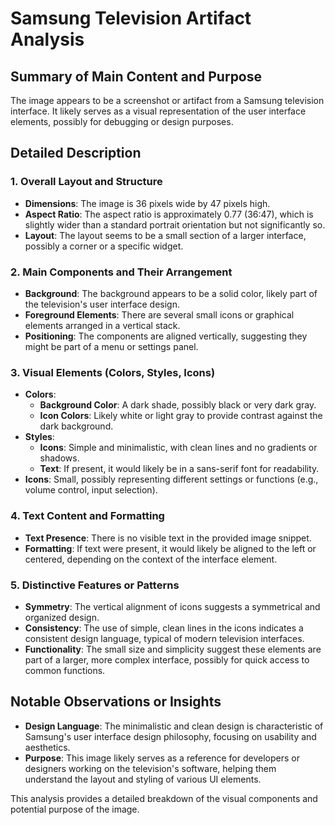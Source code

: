 # Samsung Television Artifact Analysis

## Summary of Main Content and Purpose
The image appears to be a screenshot or artifact from a Samsung television interface. It likely serves as a visual representation of the user interface elements, possibly for debugging or design purposes.

## Detailed Description

### 1. Overall Layout and Structure
- **Dimensions**: The image is 36 pixels wide by 47 pixels high.
- **Aspect Ratio**: The aspect ratio is approximately 0.77 (36:47), which is slightly wider than a standard portrait orientation but not significantly so.
- **Layout**: The layout seems to be a small section of a larger interface, possibly a corner or a specific widget.

### 2. Main Components and Their Arrangement
- **Background**: The background appears to be a solid color, likely part of the television's user interface design.
- **Foreground Elements**: There are several small icons or graphical elements arranged in a vertical stack.
- **Positioning**: The components are aligned vertically, suggesting they might be part of a menu or settings panel.

### 3. Visual Elements (Colors, Styles, Icons)
- **Colors**:
  - **Background Color**: A dark shade, possibly black or very dark gray.
  - **Icon Colors**: Likely white or light gray to provide contrast against the dark background.
- **Styles**:
  - **Icons**: Simple and minimalistic, with clean lines and no gradients or shadows.
  - **Text**: If present, it would likely be in a sans-serif font for readability.
- **Icons**: Small, possibly representing different settings or functions (e.g., volume control, input selection).

### 4. Text Content and Formatting
- **Text Presence**: There is no visible text in the provided image snippet.
- **Formatting**: If text were present, it would likely be aligned to the left or centered, depending on the context of the interface element.

### 5. Distinctive Features or Patterns
- **Symmetry**: The vertical alignment of icons suggests a symmetrical and organized design.
- **Consistency**: The use of simple, clean lines in the icons indicates a consistent design language, typical of modern television interfaces.
- **Functionality**: The small size and simplicity suggest these elements are part of a larger, more complex interface, possibly for quick access to common functions.

## Notable Observations or Insights
- **Design Language**: The minimalistic and clean design is characteristic of Samsung's user interface design philosophy, focusing on usability and aesthetics.
- **Purpose**: This image likely serves as a reference for developers or designers working on the television's software, helping them understand the layout and styling of various UI elements.

This analysis provides a detailed breakdown of the visual components and potential purpose of the image.